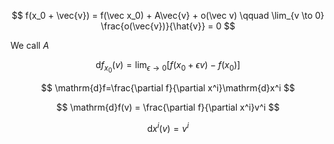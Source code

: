 $$
f(x_0 + \vec{v}) = f(\vec x_0) + A\vec{v} + o(\vec v) \qquad \lim_{v \to 0} \frac{o(\vec{v})}{\hat{v}} = 0
$$

We call $A$

$$
\mathrm{d}f_{x_0}(v) = \lim_{\epsilon\to 0}[f(x_0 + \epsilon v) - f(x_0)]
$$

$$
\mathrm{d}f=\frac{\partial f}{\partial x^i}\mathrm{d}x^i
$$

$$
\mathrm{d}f(v) = \frac{\partial f}{\partial x^i}v^i
$$

$$
\mathrm{d}x^i(v)=v^i
$$